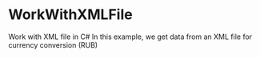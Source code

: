 # WorkWithXMLFile
Work with XML file in C#
In this example, we get data from an XML file for currency conversion (RUB)

